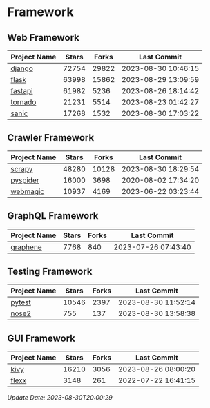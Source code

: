 # Framework

## Web Framework
| Project Name | Stars | Forks | Last Commit |
| ------------ | ----- | ----- | ----------- |
| [django](https://github.com/django/django) | 72754 | 29822 | 2023-08-30 10:46:15 |
| [flask](https://github.com/pallets/flask) | 63998 | 15862 | 2023-08-29 13:09:59 |
| [fastapi](https://github.com/tiangolo/fastapi) | 61982 | 5236 | 2023-08-26 18:14:42 |
| [tornado](https://github.com/tornadoweb/tornado) | 21231 | 5514 | 2023-08-23 01:42:27 |
| [sanic](https://github.com/sanic-org/sanic) | 17268 | 1532 | 2023-08-30 17:03:22 |

## Crawler Framework
| Project Name | Stars | Forks | Last Commit |
| ------------ | ----- | ----- | ----------- |
| [scrapy](https://github.com/scrapy/scrapy) | 48280 | 10128 | 2023-08-30 18:29:54 |
| [pyspider](https://github.com/binux/pyspider) | 16000 | 3698 | 2020-08-02 17:34:20 |
| [webmagic](https://github.com/code4craft/webmagic) | 10937 | 4169 | 2023-06-22 03:23:44 |

## GraphQL Framework
| Project Name | Stars | Forks | Last Commit |
| ------------ | ----- | ----- | ----------- |
| [graphene](https://github.com/graphql-python/graphene) | 7768 | 840 | 2023-07-26 07:43:40 |

## Testing Framework
| Project Name | Stars | Forks | Last Commit |
| ------------ | ----- | ----- | ----------- |
| [pytest](https://github.com/pytest-dev/pytest) | 10546 | 2397 | 2023-08-30 11:52:14 |
| [nose2](https://github.com/nose-devs/nose2) | 755 | 137 | 2023-08-30 13:58:38 |

## GUI Framework
| Project Name | Stars | Forks | Last Commit |
| ------------ | ----- | ----- | ----------- |
| [kivy](https://github.com/kivy/kivy) | 16210 | 3056 | 2023-08-26 08:00:20 |
| [flexx](https://github.com/flexxui/flexx) | 3148 | 261 | 2022-07-22 16:41:15 |

*Update Date: 2023-08-30T20:00:29*